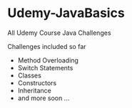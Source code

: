 # Udemy-JavaBasics
All Udemy Course Java Challenges

Challenges included so far
+ Method Overloading
+ Switch Statements
+ Classes
+ Constructors
+ Inheritance
+ and more soon ...
